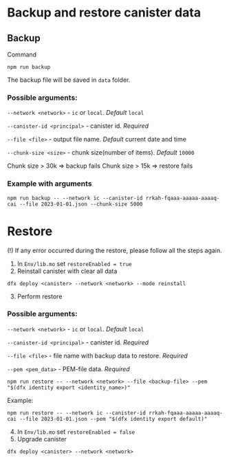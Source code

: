 # Backup and restore canister data

## Backup
Command
```
npm run backup
```
The backup file will be saved in `data` folder.

### Possible arguments:

`--network <network>` - `ic` or `local`. *Default* `local`

`--canister-id <principal>` - canister id. *Required*

`--file <file>` - output file name. *Default* current date and time

`--chunk-size <size>` - chunk size(number of items). *Default* `10000`

Chunk size > 30k => backup fails
Chunk size > 15k => restore fails

### Example with arguments
```
npm run backup -- --network ic --canister-id rrkah-fqaaa-aaaaa-aaaaq-cai --file 2023-01-01.json --chunk-size 5000
```

# Restore
(!) If any error occurred during the restore, please follow all the steps again.

1. In `Env/lib.mo` set `restoreEnabled = true`
2. Reinstall canister with clear all data
```
dfx deploy <canister> --network <network> --mode reinstall
```
3. Perform restore
### Possible arguments:

`--network <network>` - `ic` or `local`. *Default* `local`

`--canister-id <principal>` - canister id. *Required*

`--file <file>` - file name with backup data to restore. *Required*

`--pem <pem_data>` - PEM-file data. *Required*

```
npm run restore -- --network <network> --file <backup-file> --pem "$(dfx identity export <identity_name>)"
```

Example:
```
npm run restore -- --network ic --canister-id rrkah-fqaaa-aaaaa-aaaaq-cai --file 2023-01-01.json --pem "$(dfx identity export default)"
```

4. In `Env/lib.mo` set `restoreEnabled = false`
4. Upgrade canister
```
dfx deploy <canister> --network <network>
```